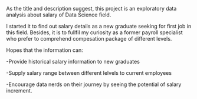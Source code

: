 As the title and description suggest, this project is an exploratory data analysis about salary of Data Science field.

I started it to find out salary details as a new graduate seeking for first job in this field. 
Besides, it is to fullfil my curiosity as a former payroll specialist who prefer to comprehend
compesation package of different levels.

Hopes that the information can:

-Provide historical salary information to new graduates

-Supply salary range between different lelvels to current employees

-Encourage data nerds on their journey by seeing the potential of salary increment.
